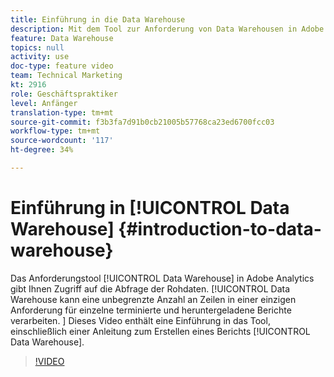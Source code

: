 ```yaml
---
title: Einführung in die Data Warehouse
description: Mit dem Tool zur Anforderung von Data Warehousen in Adobe Analytics haben Sie Zugriff auf die Abfrage der Rohdaten. Data Warehouse kann eine unbegrenzte Anzahl an Zeilen in einer einzigen Anforderung für einzelne terminierte und heruntergeladene Berichte verarbeiten. Dieses Video enthält eine Einführung in das Tool, einschließlich einer Anleitung zum Erstellen eines Data Warehousen-Berichts.
feature: Data Warehouse
topics: null
activity: use
doc-type: feature video
team: Technical Marketing
kt: 2916
role: Geschäftspraktiker
level: Anfänger
translation-type: tm+mt
source-git-commit: f3b3fa7d91b0cb21005b57768ca23ed6700fcc03
workflow-type: tm+mt
source-wordcount: '117'
ht-degree: 34%

---
```



# Einführung in [!UICONTROL Data Warehouse] {#introduction-to-data-warehouse}

Das Anforderungstool [!UICONTROL Data Warehouse] in Adobe Analytics gibt Ihnen Zugriff auf die Abfrage der Rohdaten. [!UICONTROL Data Warehouse kann eine unbegrenzte Anzahl an Zeilen in einer einzigen Anforderung für einzelne terminierte und heruntergeladene Berichte verarbeiten. ] Dieses Video enthält eine Einführung in das Tool, einschließlich einer Anleitung zum Erstellen eines Berichts [!UICONTROL Data Warehouse].

>[!VIDEO](https://video.tv.adobe.com/v/27306/?quality=12)
